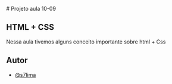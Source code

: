 []()# Projeto aula 10-09

## HTML + CSS

Nessa aula tivemos alguns conceito importante sobre html + Css

## Autor

- [@s7lima](https://www.github.com/10-09)
